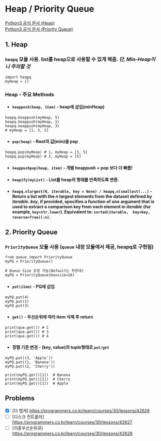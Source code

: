 
# Heap / Priority Queue
[Python3 공식 문서 (Heap)](https://docs.python.org/3/library/heapq.html)    
[Python3 공식 문서 (Priority Queue)](https://docs.python.org/ko/3/library/asyncio-queue.html#priority-queue)

## 1. Heap
### ```heapq``` 모듈 사용. list를 heap으로 사용할 수 있게 해줌.      *단, Min-Heap이니 주의할 것*
```python3
import heapq
myHeap = []
```    

### Heap - 주요 Methods

* #### ```heappush(heap, item)``` - heap에 삽입(minHeap)
```python3
heapq.heappush(myHeap, 5)
heapq.heappush(myHeap, 1)
heapq.heappush(myHeap, 3)
# myHeap = [1, 5, 3]
```
* #### ```pop(heap)``` - Root의 값(min)을 pop
```python3
heapq.pop(myHeap) # 1, myHeap = [3, 5]
heapq.pop(myHeap) # 3, myHeap = [5]
```

* #### ```heappushpop(heap, item)``` - 개별 heappush + pop 보다 더 빠름!

* #### ```heapify(myList)``` - List를 heap의 형태를 만족하도록 변환.


* #### ```heapq.nlargest(N, iterable, key = None) / heapq.n(smallest(...)``` - Return a list with the _n_ largest elements from the dataset defined by _iterable_. _key_, if provided, specifies a function of one argument that is used to extract a comparison key from each element in _iterable_ (for example, `key=str.lower`). Equivalent to: `sorted(iterable,  key=key,  reverse=True)[:n]`.


## 2. Priority Queue
### ```PriorityQueue``` 모듈 사용 (```queue``` 내장 모듈에서 제공, heapq로 구현됨)
```python3
from queue import PriorityQueue
myPQ = PriorityQueue()

# Queue Size 조정 가능(Default는 무한대)
myPQ = PriorityQueue(maxsize=10)
```
* #### ```put(item)``` - PQ에 삽입
```python3
myPQ.put(4)
myPQ.put(1)
myPQ.put(3)
```
* #### ```get()``` - 우선순위에 따라 item 삭제 후 return
```python3
print(que.get()) # 1
print(que.get()) # 3
print(que.get()) # 4
```
* #### 정렬 기준 변경 - (key, value)의 tuple형태로 ```put/get```
```python3
myPQ.put((3, 'Apple'))
myPQ.put((1, 'Banana'))
myPQ.put((2, 'Cherry'))

print(myPQ.get()[1])  # Banana
print(myPQ.get()[1])  # Cherry
print(myPQ.get()[1])  # Apple
```




## Problems
- [x] [더 맵게] https://programmers.co.kr/learn/courses/30/lessons/42626
- [ ] [디스크 컨트롤러] https://programmers.co.kr/learn/courses/30/lessons/42627
- [ ] [이중우선순위큐] https://programmers.co.kr/learn/courses/30/lessons/42628
